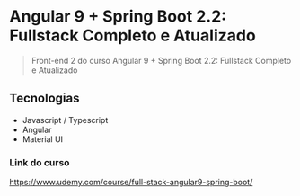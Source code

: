 # Angular 9 + Spring Boot 2.2: Fullstack Completo e Atualizado

> Front-end 2 do curso Angular 9 + Spring Boot 2.2: Fullstack Completo e Atualizado

## Tecnologias

- Javascript / Typescript
- Angular
- Material UI

### Link do curso

https://www.udemy.com/course/full-stack-angular9-spring-boot/

